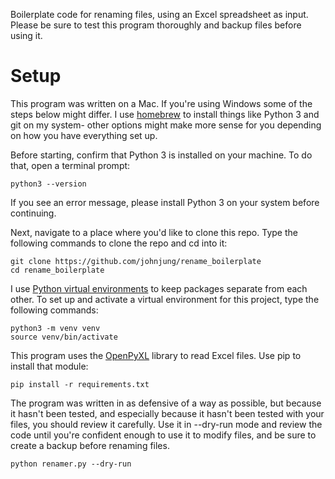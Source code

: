 Boilerplate code for renaming files, using an Excel spreadsheet as input.
Please be sure to test this program thoroughly and backup files before 
using it.

# Setup

This program was written on a Mac. If you're using Windows some of the steps
below might differ. I use [homebrew](https://brew.sh/) to install things like
Python 3 and git on my system- other options might make more sense for you 
depending on how you have everything set up.

Before starting, confirm that Python 3 is installed on your machine. To do
that, open a terminal prompt:

```console
python3 --version
```

If you see an error message, please install Python 3 on your system before
continuing.

Next, navigate to a place where you'd like to clone this repo. Type the
following commands to clone the repo and cd into it:

```console
git clone https://github.com/johnjung/rename_boilerplate
cd rename_boilerplate
```

I use [Python virtual
environments](https://docs.python.org/3/tutorial/venv.html) to keep packages
separate from each other. To set up and activate a virtual environment for
this project, type the following commands:

```console
python3 -m venv venv
source venv/bin/activate
```

This program uses the [OpenPyXL](https://openpyxl.readthedocs.io/en/stable/)
library to read Excel files. Use pip to install that module:

```console
pip install -r requirements.txt
```

The program was written in as defensive of a way as possible, but because it 
hasn't been tested, and especially because it hasn't been tested with your
files, you should review it carefully. Use it in --dry-run mode and review
the code until you're confident enough to use it to modify files, and be 
sure to create a backup before renaming files.

```console
python renamer.py --dry-run
```
